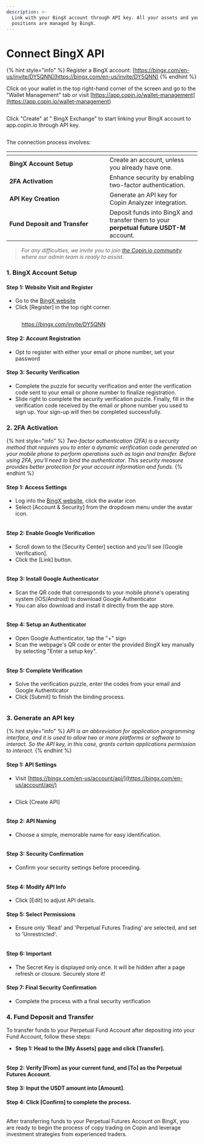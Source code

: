 ```yaml
---
description: >-
  Link with your BingX account through API key. All your assets and your
  positions are managed by BingX.
---
```


# Connect BingX API

{% hint style="info" %}
Register a BingX account: [https://bingx.com/en-us/invite/DY5QNN](https://bingx.com/en-us/invite/DY5QNN)
{% endhint %}

Click on your wallet in the top right-hand corner of the screen and go to the "Wallet Management" tab or visit [https://app.copin.io/wallet-management](https://app.copin.io/wallet-management)

<figure><img src="../../.gitbook/assets/image (87).png" alt=""><figcaption></figcaption></figure>

Click "Create" at " BingX Exchange" to start linking your BingX account to app.copin.io through API key.

<figure><img src="../../.gitbook/assets/img_v3_02a0_9b3d1811-9a89-48eb-8a25-e65c5d7871dh.png" alt=""><figcaption></figcaption></figure>

The connection process involves:

<table data-header-hidden><thead><tr><th width="248"></th><th></th></tr></thead><tbody><tr><td><strong>BingX Account Setup</strong></td><td>Create an account, unless you already have one.</td></tr><tr><td><strong>2FA Activation</strong></td><td>Enhance security by enabling two-factor authentication.</td></tr><tr><td><strong>API Key Creation</strong></td><td>Generate an API key for Copin Analyzer integration.</td></tr><tr><td><strong>Fund Deposit and Transfer</strong></td><td>Deposit funds into BingX and transfer them to your <strong>perpetual future</strong> <strong>USDT-M</strong> account.</td></tr></tbody></table>

> _For any difficulties, we invite you to join_ [_the Copin.io community_](https://t.me/Copin\_io) _where our admin team is ready to assist._

### **1. BingX Account Setup**

#### **Step 1: Website Visit and Register**

* Go to the [BingX website](https://bingx.com/invite/DY5QNN)
* Click \[Register] in the top right corner.

<figure><img src="../../.gitbook/assets/image (1) (1) (1) (1).png" alt=""><figcaption><p><a href="https://bingx.com/invite/DY5QNN">https://bingx.com/invite/DY5QNN</a></p></figcaption></figure>

#### **Step 2: Account Registration**

* Opt to register with either your email or phone number, set your password

#### **Step 3: Security Verification**

* Complete the puzzle for security verification and enter the verification code sent to your email or phone number to finalize registration.
* Slide right to complete the security verification puzzle. Finally, fill in the verification code received by the email or phone number you used to sign up. Your sign-up will then be completed successfully.

### 2. **2FA Activation**

{% hint style="info" %}
_Two-factor authentication (2FA) is a security method that requires you to enter a dynamic verification code generated on your mobile phone to perform operations such as login and transfer. Before using 2FA, you'll need to bind the authenticator. This security measure provides better protection for your account information and funds._
{% endhint %}

#### **Step 1: Access Settings**

* Log into the [BingX website](https://bingx.com/invite/DY5QNN), click the avatar icon
* Select \[Account & Security] from the dropdown menu under the avatar icon.

<figure><img src="../../.gitbook/assets/image (1) (1) (1) (1) (1).png" alt=""><figcaption></figcaption></figure>

#### **Step 2: Enable Google Verification**

* Scroll down to the \[Security Center] section and you'll see \[Google Verification].
* Click the \[Link] button.

<figure><img src="../../.gitbook/assets/image (2) (1) (1) (1).png" alt=""><figcaption></figcaption></figure>

#### **Step 3: Install Google Authenticator**

* Scan the QR code that corresponds to your mobile phone's operating system (iOS/Android) to download Google Authenticator
* You can also download and install it directly from the app store.

<figure><img src="../../.gitbook/assets/image (3) (1).png" alt=""><figcaption></figcaption></figure>

#### **Step 4: Setup an Authenticator**

* Open Google Authenticator, tap the "+" sign
* Scan the webpage's QR code or enter the provided BingX key manually by selecting "Enter a setup key".

<figure><img src="../../.gitbook/assets/image (4) (1).png" alt=""><figcaption></figcaption></figure>

#### **Step 5: Complete Verification**

* Solve the verification puzzle, enter the codes from your email and Google Authenticator
* Click \[Submit] to finish the binding process.

<figure><img src="../../.gitbook/assets/image (5) (1).png" alt=""><figcaption></figcaption></figure>

### 3. **Generate an API key**

{% hint style="info" %}
_API is an abbreviation for application programming interface, and it is used to allow two or more platforms or software to interact. So the API key, in this case, grants certain applications permission to interact._
{% endhint %}

#### **Step 1: API Settings**

* Visit [https://bingx.com/en-us/account/api/](https://bingx.com/en-us/account/api/)

<figure><img src="../../.gitbook/assets/image (6) (1).png" alt=""><figcaption></figcaption></figure>

* Click \[Create API]

<figure><img src="../../.gitbook/assets/image (7) (1).png" alt=""><figcaption></figcaption></figure>

#### **Step 2: API Naming**

* Choose a simple, memorable name for easy identification.

<figure><img src="../../.gitbook/assets/image (8) (1).png" alt=""><figcaption></figcaption></figure>

#### **Step 3: Security Confirmation**

* Confirm your security settings before proceeding.

<figure><img src="../../.gitbook/assets/image (9) (1).png" alt=""><figcaption></figcaption></figure>

#### **Step 4: Modify API Info**

* Click \[Edit] to adjust API details.

#### **Step 5: Select Permissions**

* Ensure only 'Read' and 'Perpetual Futures Trading' are selected, and set to 'Unrestricted'.

<figure><img src="../../.gitbook/assets/image (10) (1).png" alt=""><figcaption></figcaption></figure>

#### **Step 6: Important**

* The Secret Key is displayed only once. It will be hidden after a page refresh or closure. Securely store it!

#### **Step 7: Final Security Confirmation**

* Complete the process with a final security verification

### **4. Fund Deposit and Transfer**

To transfer funds to your Perpetual Fund Account after depositing into your Fund Account, follow these steps:

* **Step 1: Head to the \[My Assets]** [**page**](https://bingx.com/en-us/assets/) **and click \[Transfer].**

<figure><img src="../../.gitbook/assets/image (11) (1).png" alt=""><figcaption></figcaption></figure>

#### **Step 2: Verify \[From] as your current fund, and \[To] as the Perpetual Futures Account.**

#### **Step 3: Input the USDT amount into \[Amount].**

#### **Step 4: Click \[Confirm] to complete the process.**

<figure><img src="../../.gitbook/assets/image (12) (1).png" alt=""><figcaption></figcaption></figure>

After transferring funds to your Perpetual Futures Account on BingX, you are ready to begin the process of copy trading on Copin and leverage investment strategies from experienced traders.
